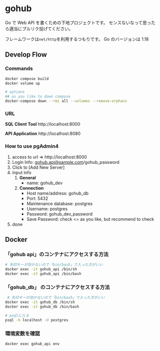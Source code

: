 # gohub

Go で Web API を書くための下地プロジェクトです。
センスないなって思ったら適当にプルリク投げてください。

フレームワークは`net/http`を利用するつもりです。
Go のバージョンは 1.18

## Develop Flow

### Commands

```bash
docker compose build
docker volume up

# options
## as you like to down compose
docker-compose down --rmi all --volumes --remove-orphans
```

### URL

**SQL Client Tool**
http://localhost:8000

**API Application**
http://localhost:8080

### How to use pgAdmin4

1. access to url => http://localhost:8000
2. Login Info: gohub.api@sample.com/gohub_password
3. Click to [Add New Server]
4. Input info
   1. **General**
      - name: gohub_dev
   2. **Connection**
      - Host name/address: gohub_db
      - Port: 5432
      - Maintenance database: postgres
      - Username: postgres
      - Password: gohub_dev_password
      - Save Password: check <= as you like, but recommend to check
5. done

## Docker

### 「gohub api」のコンテナにアクセスする方法

```bash
# 矢印キーが効かないので「bin/bash」で入った方がいい
docker exec -it gohub_api /bin/sh
docker exec -it gohub_api /bin/bash
```

### 「gohub_db」 のコンテナにアクセスする方法

```bash
 # 矢印キーが効かないので「bin/bash」で入った方がいい
docker exec -it gohub_db /bin/sh
docker exec -it gohub_db /bin/bash

# psqlに入る
psql -h localhost -U postgres
```

### 環境変数を確認

```bash
docker exec gohub_api env
```
